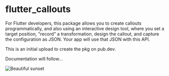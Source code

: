 # flutter_callouts

For Flutter developers, this package allows you to create callouts programmatically, and also using an interactive design tool, where you set a target position, "record" a transformation, design the callout, and capture the configuration as JSON. Your app will use that JSON with this API.

This is an initial upload to create the pkg on pub.dev.

Documentation will follow...

![Beautiful sunset](/example/assets/images/flowers.jpg)